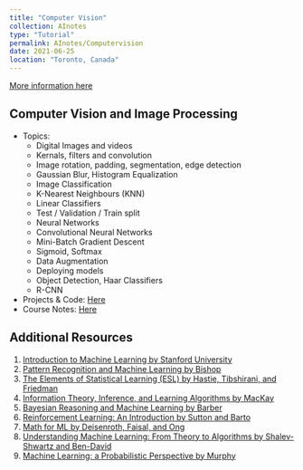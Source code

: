 ```yaml
---
title: "Computer Vision"
collection: AInotes
type: "Tutorial"
permalink: AInotes/Computervision
date: 2021-06-25
location: "Toronto, Canada"
---
```


[More information here](https://cs229.stanford.edu/)

## Computer Vision and Image Processing
- Topics:
    - Digital Images and videos
    - Kernals, filters and convolution
    - Image rotation, padding, segmentation, edge detection
    - Gaussian Blur, Histogram Equalization
    - Image Classification
    - K-Nearest Neighbours (KNN)
    - Linear Classifiers
    - Test / Validation / Train split 
    - Neural Networks
    - Convolutional Neural Networks
    - Mini-Batch Gradient Descent 
    - Sigmoid, Softmax
    - Data Augmentation
    - Deploying models
    - Object Detection, Haar Classifiers 
    - R-CNN
- Projects & Code: [Here](https://github.com/Tahir001/Artificial-Intelligence/tree/main/Standford%20ML%20Specialization)
- Course Notes: [Here](https://drive.google.com/file/d/1N5iMOCOl6oWwimpF99TAZdG-hA10Ciot/view?usp=sharing)

## Additional Resources 

1. [Introduction to Machine Learning by Stanford University](https://cs229.stanford.edu/lectures-spring2022/main_notes.pdf)
2. [Pattern Recognition and Machine Learning by Bishop](https://www.microsoft.com/en-us/research/people/cmbishop/#!prml-book)
3. [The Elements of Statistical Learning (ESL) by Hastie, Tibshirani, and Friedman](https://hastie.su.domains/Papers/ESLII.pdf)
4. [Information Theory, Inference, and Learning Algorithms by MacKay](http://www.inference.org.uk/itila/book.html)
5. [Bayesian Reasoning and Machine Learning by Barber](http://web4.cs.ucl.ac.uk/staff/D.Barber/textbook/090310.pdf)
6. [Reinforcement Learning: An Introduction by Sutton and Barto](http://incompleteideas.net/book/the-book-2nd.html)
7. [Math for ML by Deisenroth, Faisal, and Ong](https://mml-book.github.io/book/mml-book.pdf)
8. [Understanding Machine Learning: From Theory to Algorithms by Shalev-Shwartz and Ben-David](https://www.cs.huji.ac.il/~shais/UnderstandingMachineLearning/understanding-machine-learning-theory-algorithms.pdf)
9. [Machine Learning: a Probabilistic Perspective by Murphy](https://probml.github.io/pml-book/)